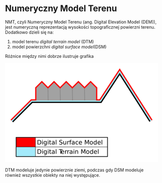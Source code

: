 # Numeryczny Model Terenu

NMT, czyli Numeryczny Model Terenu (ang. Digital Elevation Model (DEM)), jest numeryczną reprezentacją wysokości topograficznej powierzni terenu. Dodatkowo dzieli się na:

1. model terenu *digital terrain model* (DTM)
2. model powierzchni *digital surface model*(DSM)

Różnice między nimi dobrze ilustruje grafika 

![DTM vs DSM](DTM_DSM.png)

DTM modeluje jedynie powierznie ziemi, podczas gdy DSM modeluje również wszystkie obiekty na niej występujące. 